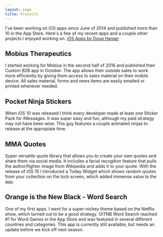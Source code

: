 ```yaml
---
layout: page
title: Projects
---
```


I've been working on iOS apps since June of 2014 and published more than 10 in the App Store.  Here's a few of my recent apps and a couple other projects I enjoyed working on.  [iOS Apps by Doug Harper](https://itunes.apple.com/us/developer/doug-harper/id885299622 "iOS Apps by Doug Harper")

## Mobius Therapeutics

I started working for Mobius in the second half of 2016 and published their Custom B2B app in October.  The app allows their outside sales to work more efficiently by giving them access to sales material on their mobile device.  All sales material, forms and news items are easily emailed or printed whenever needed.  

## Pocket Ninja Stickers
When iOS 10 was released I think every developer made at least one Sticker Pack for iMessages.  It was super easy and fun, although my paid strategy may not have been wise.  This guy features a couple animated ninjas to release at the appropiate time.  

## MMA Quotes 

Super versatile quote library that allows you to create your own quotes and share them via social media. It includes a facial recogition feature that pulls the author/fighter image from Wikipedia and adds it to your quote.  With the release of iOS 10 I introduced a Today Widget which shows random qoutes from your collection on the lock screen, which added immense value to the app. 

## Orange is the New Black - Word Search

One of my first apps.  I went for a super-nichey theme based on the Netflix show, which turned out to be a good strategy.  OITNB Word Search reached #1 for Word Games in the App Store and was featured in several different countries and categories.  This app is currently still available, but needs an update before we kick off next season.  



